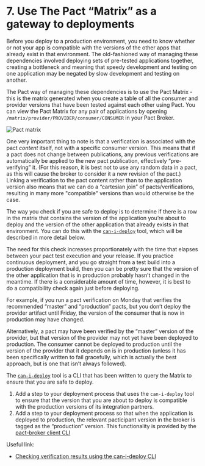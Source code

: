 # 7. Use The Pact “Matrix” as a gateway to deployments

Before you deploy to a production environment, you need to know whether or not your app is compatible with the versions of the other apps that already exist in that environment. The old-fashioned way of managing these dependencies involved deploying sets of pre-tested applications together, creating a bottleneck and meaning that speedy development and testing on one application may be negated by slow development and testing on another.

The Pact way of managing these dependencies is to use the Pact Matrix - this is the matrix generated when you create a table of all the consumer and provider versions that have been tested against each other using Pact. You can view the Pact Matrix for any pair of applications by opening `/matrix/provider/PROVIDER/consumer/CONSUMER` in your Pact Broker.

![Pact matrix](https://github.com/pact-foundation/pact.io/tree/4b6694c451d37eb7756beac675e0d2d0fa936720/pact_nirvana/.gitbook/assets/pact-matrix.png)

One very important thing to note is that a verification is associated with the pact _content_ itself, not with a specific consumer version. This means that if a pact does not change between publications, any previous verifications are automatically be applied to the new pact publication, effectively “pre-verifying” it. \(For this reason, it is best not to use any random data in a pact, as this will cause the broker to consider it a new revision of the pact.\) Linking a verification to the pact content rather than to the application version also means that we can do a “cartesian join” of pacts/verifications, resulting in many more "compatible" versions than would otherwise be the case.

The way you check if you are safe to deploy is to determine if there is a row in the matrix that contains the version of the application you’re about to deploy and the version of the other application that already exists in that environment. You can do this with the [`can-i-deploy`](https://github.com/pact-foundation/pact_broker-client#can-i-deploy) tool, which will be described in more detail below.

The need for this check increases proportionately with the time that elapses between your pact test execution and your release. If you practice continuous deployment, and you go straight from a test build into a production deployment build, then you can be pretty sure that the version of the other application that is in production probably hasn’t changed in the meantime. If there is a considerable amount of time, however, it is best to do a compatibility check again just before deploying.

For example, if you run a pact verification on Monday that verifies the recommended “master” and “production” pacts, but you don’t deploy the provider artifact until Friday, the version of the consumer that is now in production may have changed.

Alternatively, a pact may have been verified by the “master” version of the provider, but that version of the provider may not yet have been deployed to production. The consumer cannot be deployed to production until the version of the provider that it depends on is in production \(unless it has been specifically written to fail gracefully, which is actually the best approach, but is one that isn’t always followed\).

The [`can-i-deploy`](https://github.com/pact-foundation/pact_broker-client#can-i-deploy) tool is a CLI that has been written to query the Matrix to ensure that you are safe to deploy.

1. Add a step to your deployment process that uses the `can-i-deploy` tool to ensure that the version that you are about to deploy is compatible with the production versions of its integration partners.
2. Add a step to your deployment process so that when the application is deployed to production, the relevant pacticipant version in the broker is tagged as the “production” version. This functionality is provided by the [pact-broker client CLI](https://github.com/pact-foundation/pact_broker-client#create-version-tag)

Useful link:

* [Checking verification results using the can-i-deploy CLI](https://github.com/pact-foundation/pact_broker-client#can-i-deploy)

